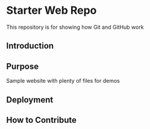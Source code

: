 # Starter Web Repo

This repository is for showing how Git and GitHub work

## Introduction


## Purpose

Sample website with plenty of files for demos


## Deployment

## How to Contribute

